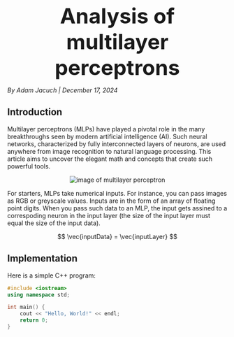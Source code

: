 <div style="text-align: center; font-weight: 700; font-size: 3rem;">
Analysis of multilayer perceptrons
</div>

*By Adam Jacuch | December 17, 2024*

## Introduction

Multilayer perceptrons (MLPs) have played a pivotal role in the many breakthroughs seen by modern artificial intelligence (AI). Such neural networks, characterized by fully interconnected layers of neurons, are used anywhere from image recognition to natural language processing. This article aims to uncover the elegant math and concepts that create such powerful tools.

<p align="center">
  <img src="https://cdn-images-1.medium.com/v2/resize:fit:800/0*eaw1POHESc--l5yR.png" alt="image of multilayer perceptron">
</p>

For starters, MLPs take numerical inputs. For instance, you can pass images as RGB or greyscale values. Inputs are in the form of an array of floating point digits. When you pass such data to an MLP, the input gets assined to a correspoding neuron in the input layer (the size of the input layer must equal the size of the input data).

$$ \vec{inputData} = \vec{inputLayer} $$

## Implementation

Here is a simple C++ program:

```cpp
#include <iostream>
using namespace std;

int main() {
    cout << "Hello, World!" << endl;
    return 0;
}
```
